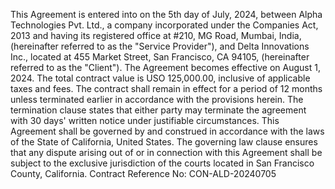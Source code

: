 This Agreement is entered into on the 5th day of July, 2024, between Alpha Technologies Pvt. Ltd.,
a company incorporated under the Companies Act, 2013 and having its registered office at #210, MG Road, Mumbai, India,
(hereinafter referred to as the "Service Provider"), and Delta Innovations Inc., located at 455 Market Street, San Francisco, CA 94105,
(hereinafter referred to as the "Client"). The Agreement becomes effective on August 1, 2024.
The total contract value is USO 125,000.00, inclusive of applicable taxes and fees. The contract shall remain in effect for a period
of 12 months unless terminated earlier in accordance with the provisions herein. The termination clause states that either party may
terminate the agreement with 30 days' written notice under justifiable circumstances.
This Agreement shall be governed by and construed in accordance with the laws of the State of California, United States.
The governing law clause ensures that any dispute arising out of or in connection with this Agreement shall be subject to the exclusive
jurisdiction of the courts located in San Francisco County, California. Contract Reference No: CON-ALD-20240705